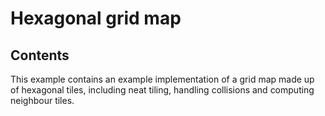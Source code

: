 # Hexagonal grid map

## Contents

This example contains an example implementation of a grid map made up of hexagonal tiles, including neat tiling, handling collisions and computing neighbour tiles.
